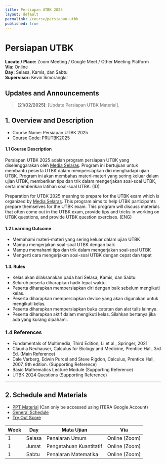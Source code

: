 ```yaml
---
title: Persiapan UTBK 2025
layout: default
permalink: /course/persiapan-utbk
published: true
---
```

# Persiapan UTBK

**Locate / Place:** Zoom Meeting / Google Meet / Other Meeting Platform  
**Via:** Online  
**Day:** Selasa, Kamis, dan Sabtu  
**Supervisor:** Kevin Simorangkir

## Updates and Announcements

> **[21/02/2025]**: [Update Persiapan UTBK Material].

## 1. Overview and Description

* Course Name: Persiapan UTBK 2025
* Course Code: PRUTBK2025

#### 1.1 Course Description

Persiapan UTBK 2025 adalah program persiapan UTBK yang diselenggarakan oleh [Media Selaras](https://mediaselaras.id). Program ini bertujuan untuk membantu peserta UTBK dalam mempersiapkan diri menghadapi ujian UTBK. Program ini akan membahas materi-materi yang sering keluar dalam ujian UTBK, memberikan tips dan trik dalam mengerjakan soal-soal UTBK, serta memberikan latihan soal-soal UTBK. (ID)

Preparation for UTBK 2025 meaning to prepare for the UTBK exam which is organized by [Media Selaras](https://mediaselaras.id). This program aims to help UTBK participants prepare themselves for the UTBK exam. This program will discuss materials that often come out in the UTBK exam, provide tips and tricks in working on UTBK questions, and provide UTBK question exercises. (ENG)

#### 1.2 Learning Outcome

- Memahami materi-materi yang sering keluar dalam ujian UTBK
- Mampu mengerjakan soal-soal UTBK dengan baik
- Mampu memahami tips dan trik dalam mengerjakan soal-soal UTBK
- Mengerti cara mengerjakan soal-soal UTBK dengan cepat dan tepat

#### 1.3. Rules

- Kelas akan dilaksanakan pada hari Selasa, Kamis, dan Sabtu
- Seluruh peserta diharapkan hadir tepat waktu.
- Peserta diharapkan mempersiapkan diri dengan baik sebelum mengikuti kelas.
- Peserta diharapkan mempersiapkan device yang akan digunakan untuk mengikuti kelas.
- Peserta diharapkan mempersiapkan buku catatan dan alat tulis lainnya.
- Peserta diharapkan aktif dalam mengikuti kelas. Silahkan bertanya jika ada yang kurang dipahami.

### 1.4 References

- Fundamentals of Multimedia, Third Edition, Li et al., Springer, 2021
- Claudia Neuhauser, Calculus for Biology and Medicine, Prentice Hall, 3rd Ed. (Main Reference)
- Dale Varberg, Edwin Purcel and Steve Rigdon, Calculus, Prentice Hall, 2007, 9th edition. (Supporting Reference)
- Basic Mathematics Lecture Module (Supporting Reference)
- UTBK 2024 Questions (Supporting Reference)

---

## 2. Schedule and Materials

- [PPT Material](#) (Can only be accessed using ITERA Google Account)
- [General Schedule](https://docs.google.com/spreadsheets/d/1OqsVV7MCLouxdbAFG2xg17QVX1eDuBIA/edit?usp=sharing&ouid=116959396725001207842&rtpof=true&sd=true)
- [Try Out Score](#)

| Week | Day                                                                                                                                            | Mata Ujian              | Via                                                                 |
| ---- | ------------------------------------------------------------------------------------------------------------------------------------------------- | ---------------- | --------------------------------------------------------------------------- |
| 1 | Selasa                                                                                    | Penalaran Umum           | Online (Zoom)                                                                           |
| 1    | Jumat                                                                                                                   | Pengetahuan Kuantitatif           | Online (Zoom)                                                                           |
| 1    | Sabtu                                                                                                                               | Penalaran Matematika           | Online (Zoom)                                                                           |